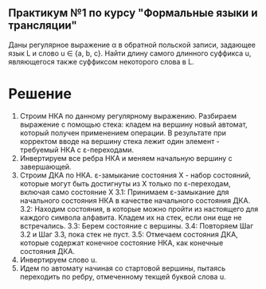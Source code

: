 ## Практикум №1 по курсу "Формальные языки и трансляции"
Даны регулярное выражение α в обратной польской записи, задающее язык L и слово u ∈ {a, b, c}. 
Найти длину самого длинного суффикса u, являющегося также суффиксом некоторого слова в L.

# Решение
1. Строим НКА по данному регулярному выражению. 
   Разбираем выражение с помощью стека: кладем на вершину новый автомат, который получен применением операции. В результате при корректом вводе на вершину стека лежит один элемент - требуемый НКА с ε-переходами.
2. Инвертируем все ребра НКА и меняем начальную вершину с завершающей.
3. Строим ДКА по НКА. 
   ε-замыкание состояния X - набор состояний, которые могут быть достигнуты из X только по ε-переходам, включая само состояние X
   3.1: Принимаем ε-замыкание для начального состояния НКА в качестве начального состояния ДКА.
   3.2: Находим состояния, в которые можно пройти из настоящего для каждого символа алфавита. Кладем их на стек, если они еще не встречались.
   3.3: Берем состояние с вершины.
   3.4: Повторяем Шаг 3.2 и Шаг 3.3, пока стек не пуст.
   3.5: Отмечаем состояния ДКА, которые содержат конечное состояние НКА, как конечные состояния ДКА.
4. Инвертируем слово u.
5. Идем по автомату начиная со стартовой вершины, пытаясь переходить по ребру, отмеченному текщей буквой слова u.
